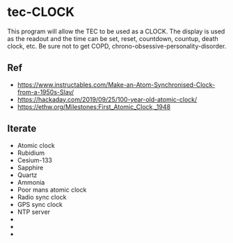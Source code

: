 # tec-CLOCK

This program will allow the TEC to be used as a CLOCK. The display is used as the readout and the time can be set, reset, countdown, countup, death clock, etc.
Be sure not to get COPD, chrono-obsessive-personality-disorder.


## Ref
- https://www.instructables.com/Make-an-Atom-Synchronised-Clock-from-a-1950s-Slav/
- https://hackaday.com/2019/09/25/100-year-old-atomic-clock/
- https://ethw.org/Milestones:First_Atomic_Clock,_1948



## Iterate
 - Atomic clock
 - Rubidium
 - Cesium-133   
 - Sapphire
 - Quartz
 - Ammonia
 - Poor mans atomic clock
 - Radio sync clock
 - GPS sync clock
 - NTP server
 -  
 -    
 -   
